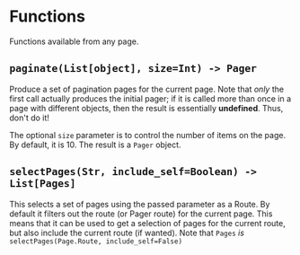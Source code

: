 # Functions

Functions available from any page.

## `paginate(List[object], size=Int) -> Pager`

Produce a set of pagination pages for the current page.  Note that *only* the
first call actually produces the initial pager; if it is called more than once
in a page with different objects, then the result is essentially **undefined**.
Thus, don't do it!

The optional `size` parameter is to control the number of items on the page.
By default, it is 10.  The result is a `Pager` object.


## `selectPages(Str, include_self=Boolean) -> List[Pages]`

This selects a set of pages using the passed parameter as a Route.  By default
it filters out the route (or Pager route) for the current page.  This means
that it can be used to get a selection of pages for the current route, but also
include the current route (if wanted).  Note that `Pages` *is*
`selectPages(Page.Route, include_self=False)`
